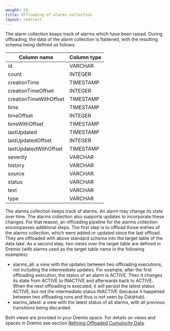 ```yaml
---
weight: 20
title: Offloading of alarms collection
layout: redirect
---
```



The alarm collection keeps track of alarms which have been raised. During offloading, the data of the alarm collection is flattened, with the resulting schema being defined as follows:

| Column name | Column type
| ---         |  ---
| id | VARCHAR
| count | INTEGER
| creationTime | TIMESTAMP
| creationTimeOffset | INTEGER
| creationTimeWithOffset | TIMESTAMP
| time | TIMESTAMP
| timeOffset | INTEGER
| timeWithOffset | TIMESTAMP
| lastUpdated | TIMESTAMP
| lastUpdatedOffset | INTEGER
| lastUpdatedWithOffset | TIMESTAMP
| severity | VARCHAR
| history | VARCHAR
| source | VARCHAR
| status | VARCHAR
| text | VARCHAR
| type | VARCHAR

The alarms collection keeps track of alarms. An alarm may change its state over time. The alarms collection also supports updates to incorporate these changes. For that reason, an offloading pipeline for the alarms collection encompasses additional steps. The first step is to offload those entries of the alarms collection, which were added or updated since the last offload. They are offloaded with above standard schema into the target table of the data lake. As a second step, two views over the target table are defined in Dremio (with alarms used as the target table name in the following examples):

* alarms_all: a view with the updates between two offloading executions, not including the intermediate updates. For example, after the first offloading execution, the status of an alarm is ACTIVE. Then it changes its state from ACTIVE to INACTIVE and afterwards back to ACTIVE. When the next offloading is executed, it will persist the latest status ACTIVE, but not the intermediate status INACTIVE (because it happened between two offloading runs and thus is not seen by DataHub).
* alarms_latest: a view with the latest status of all alarms, with all previous transitions being discarded.

Both views are provided in your Dremio space. For details on views and spaces in Dremio see section [Refining Offloaded Cumulocity Data](/guides/datahub/refining-offload/).